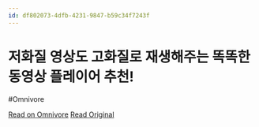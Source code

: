 ```yaml
---
id: df802073-4dfb-4231-9847-b59c34f7243f
---
```


# 저화질 영상도 고화질로 재생해주는 똑똑한 동영상 플레이어 추천!
#Omnivore

[Read on Omnivore](https://omnivore.app/me/https-youtube-com-watch-v-3-xa-zanu-7-i-30-1921bd91a42)
[Read Original](https://youtube.com/watch?v=3XAZanu7I30)

